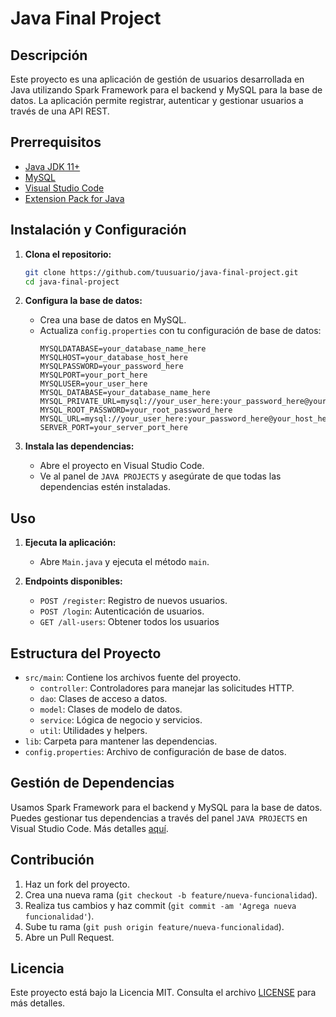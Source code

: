 # Java Final Project

## Descripción

Este proyecto es una aplicación de gestión de usuarios desarrollada en Java utilizando Spark Framework para el backend y MySQL para la base de datos. La aplicación permite registrar, autenticar y gestionar usuarios a través de una API REST.

## Prerrequisitos

- [Java JDK 11+](https://www.oracle.com/java/technologies/javase-jdk11-downloads.html)
- [MySQL](https://www.mysql.com/downloads/)
- [Visual Studio Code](https://code.visualstudio.com/)
- [Extension Pack for Java](https://marketplace.visualstudio.com/items?itemName=vscjava.vscode-java-pack)

## Instalación y Configuración

1. **Clona el repositorio:**

   ```bash
   git clone https://github.com/tuusuario/java-final-project.git
   cd java-final-project
   ```

2. **Configura la base de datos:**

   - Crea una base de datos en MySQL.
   - Actualiza `config.properties` con tu configuración de base de datos:
     ```properties
     MYSQLDATABASE=your_database_name_here
     MYSQLHOST=your_database_host_here
     MYSQLPASSWORD=your_password_here
     MYSQLPORT=your_port_here
     MYSQLUSER=your_user_here
     MYSQL_DATABASE=your_database_name_here
     MYSQL_PRIVATE_URL=mysql://your_user_here:your_password_here@your_private_host_here:your_private_port_here/your_database_name_here
     MYSQL_ROOT_PASSWORD=your_root_password_here
     MYSQL_URL=mysql://your_user_here:your_password_here@your_host_here:your_port_here/your_database_name_here
     SERVER_PORT=your_server_port_here
     ```

3. **Instala las dependencias:**
   - Abre el proyecto en Visual Studio Code.
   - Ve al panel de `JAVA PROJECTS` y asegúrate de que todas las dependencias estén instaladas.

## Uso

1. **Ejecuta la aplicación:**

   - Abre `Main.java` y ejecuta el método `main`.

2. **Endpoints disponibles:**
   - `POST /register`: Registro de nuevos usuarios.
   - `POST /login`: Autenticación de usuarios.
   - `GET /all-users`: Obtener todos los usuarios

## Estructura del Proyecto

- `src/main`: Contiene los archivos fuente del proyecto.
  - `controller`: Controladores para manejar las solicitudes HTTP.
  - `dao`: Clases de acceso a datos.
  - `model`: Clases de modelo de datos.
  - `service`: Lógica de negocio y servicios.
  - `util`: Utilidades y helpers.
- `lib`: Carpeta para mantener las dependencias.
- `config.properties`: Archivo de configuración de base de datos.

## Gestión de Dependencias

Usamos Spark Framework para el backend y MySQL para la base de datos. Puedes gestionar tus dependencias a través del panel `JAVA PROJECTS` en Visual Studio Code. Más detalles [aquí](https://github.com/microsoft/vscode-java-dependency#manage-dependencies).

## Contribución

1. Haz un fork del proyecto.
2. Crea una nueva rama (`git checkout -b feature/nueva-funcionalidad`).
3. Realiza tus cambios y haz commit (`git commit -am 'Agrega nueva funcionalidad'`).
4. Sube tu rama (`git push origin feature/nueva-funcionalidad`).
5. Abre un Pull Request.

## Licencia

Este proyecto está bajo la Licencia MIT. Consulta el archivo [LICENSE](LICENSE) para más detalles.
